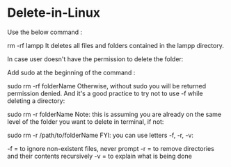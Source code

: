 # Delete-in-Linux

Use the below command :

  rm -rf lampp
It deletes all files and folders contained in the lampp directory.

In case user doesn't have the permission to delete the folder:

Add sudo at the beginning of the command :

  sudo rm -rf folderName
Otherwise, without sudo you will be returned permission denied. And it's a good practice to try not to use -f while deleting a directory:

  sudo rm -r folderName
Note: this is assuming you are already on the same level of the folder you want to delete in terminal, if not:

  sudo rm -r /path/to/folderName
FYI: you can use letters -f, -r, -v:

  -f = to ignore non-existent files, never prompt
  -r = to remove directories and their contents recursively
  -v = to explain what is being done
